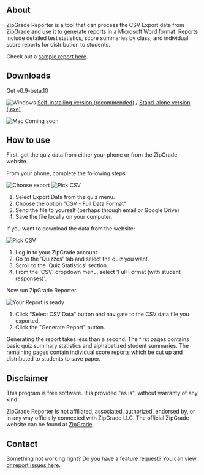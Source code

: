 ## About

ZipGrade Reporter is a tool that can process the CSV Export data from [ZipGrade](https://www.zipgrade.com/) and use it to generate reports in a Microsoft Word format. Reports include detailed test statistics, score summaries by class, and individual score reports for distribution to students.

Check out a [sample report here](https://github.com/joncoop/zipgrade-reporter/raw/master/sample/sample_report.docx).

## Downloads

Get v0.9-beta.10

![Windows](https://raw.githubusercontent.com/joncoop/zipgrade-reporter/master/img/win.png) 
[Self-installing version (recommended)](https://github.com/joncoop/zipgrade-reporter/releases/download/v0.9-beta.10/ZipGrade.Reporter.Setup.exe)
 / 
[Stand-alone version (.exe)](https://github.com/joncoop/zipgrade-reporter/releases/download/v0.9-beta.10/ZipGrade.Reporter.exe)

![Mac](https://raw.githubusercontent.com/joncoop/zipgrade-reporter/master/img/mac.png) Coming soon

<!--![Linux](https://raw.githubusercontent.com/joncoop/zipgrade-reporter/master/img/lin.png) Coming Soon-->

## How to use

First, get the quiz data from either your phone or from the ZipGrade website.

From your phone, complete the following steps:

![Choose export](https://raw.githubusercontent.com/joncoop/zipgrade-reporter/master/img/export.png)
![Pick CSV](https://raw.githubusercontent.com/joncoop/zipgrade-reporter/master/img/pick_csv.png)

 1. Select Export Data from the quiz menu.
 2. Choose the option "CSV - Full Data Format"
 3. Send the file to yourself (perhaps through email or Google Drive)
 4. Save the file locally on your computer.

If you want to download the data from the website:

 ![Pick CSV](https://raw.githubusercontent.com/joncoop/zipgrade-reporter/master/img/pick_csv_web.png)

 1. Log in to your ZipGrade account.
 2. Go to the 'Quizzes' tab and select the quiz you want.
 3. Scroll to the 'Quiz Statistics' section. 
 4. From the 'CSV' dropdown menu, select 'Full Format (with student responses)'.

Now run ZipGrade Reporter.

![Your Report is ready](https://raw.githubusercontent.com/joncoop/zipgrade-reporter/master/img/ready.png)

1. Click "Select CSV Data" button and navigate to the CSV data file you exported.
2. Click the "Generate Report" button.

Generating the report takes less than a second. The first pages contains basic quiz summary statistics and alphabetized student summaries. The remaining pages contain individual score reports which be cut up and distributed to students to save paper.

<!--
## Donate

If want to support future development or just want to say thanks, consider [making a small donation](https://www.paypal.com/cgi-bin/webscr?cmd=_s-xclick&hosted_button_id=9Q3DTGDBMK7EJ&source=url).
-->
<!--
<form action="https://www.paypal.com/cgi-bin/webscr" method="post" target="_top">
<input type="hidden" name="cmd" value="_s-xclick" />
<input type="hidden" name="hosted_button_id" value="9Q3DTGDBMK7EJ" />
<input type="image" src="https://www.paypalobjects.com/en_US/i/btn/btn_donateCC_LG.gif" border="0" name="submit" title="PayPal - The safer, easier way to pay online!" alt="Donate with PayPal button" />
<img alt="" border="0" src="https://www.paypal.com/en_US/i/scr/pixel.gif" width="1" height="1" />
</form>
-->

## Disclaimer

This program is free software. It is provided "as is", without warranty of any kind.

ZipGrade Reporter is not affiliated, associated, authorized, endorsed by, or in any way officially connected with ZipGrade LLC. The official ZipGrade website can be found at [ZipGrade](https://www.zipgrade.com/).

## Contact

Something not working right? Do you have a feature request? You can [view or report issues here](https://github.com/joncoop/zipgrade-reporter/issues).
